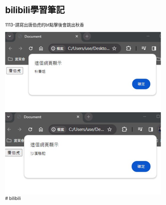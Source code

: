 # bilibili學習筆記

1113-請寫出唐伯虎的bt點擊後會跳出秋香

<img alt="react" src="https://github.com/Art-liang/bilibili/blob/main/pc/p1.jpg"/> 
<img alt="react" src="https://github.com/Art-liang/bilibili/blob/main/pc/内嵌式的js-alert沙漠駱駝.jpg"/> 
# bilibili
